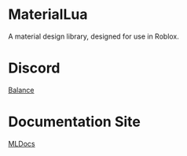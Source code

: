 # MaterialLua
A material design library, designed for use in Roblox.

# Discord
[Balance](https://discord.gg/aX7sjsgeM6)

# Documentation Site
[MLDocs](https://discord.gg/aX7sjsgeM6)

